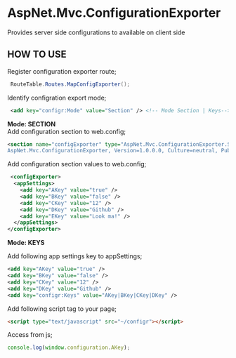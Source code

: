# AspNet.Mvc.ConfigurationExporter
Provides server side configurations to available on client side


HOW TO USE
---------------------------

Register configuration exporter route;
```csharp
 RouteTable.Routes.MapConfigExporter();
 ```
 
Identify configration export mode;
 ```xml
  <add key="configr:Mode" value="Section" /> <!-- Mode Section | Keys-->
 ```
 **Mode: SECTION**  
 Add configuration section to web.config;
 ```xml
 <section name="configExporter" type="AspNet.Mvc.ConfigurationExporter.Section.ConfigrSectionHandler,
 AspNet.Mvc.ConfigurationExporter, Version=1.0.0.0, Culture=neutral, PublicKeyToken=null" />
 ```
 
  Add configuration section values to web.config;
  ```xml
   <configExporter>
    <appSettings>
      <add key="AKey" value="true" />
      <add key="BKey" value="false" />
      <add key="CKey" value="12" />
      <add key="DKey" value="Github" />
      <add key="EKey" value="Look ma!" />
    </appSettings>
  </configExporter>
  ```
**Mode: KEYS**  

Add following app settings key to appSettings;
```xml
<add key="AKey" value="true" />
<add key="BKey" value="false" />
<add key="CKey" value="12" />
<add key="DKey" value="Github" />
<add key="configr:Keys" value="AKey|BKey|CKey|DKey" />
```
Add following script tag to your page;
```html
<script type="text/javascript" src="~/configr"></script>
```

Access from js;
```js
console.log(window.configuration.AKey);
```
 

